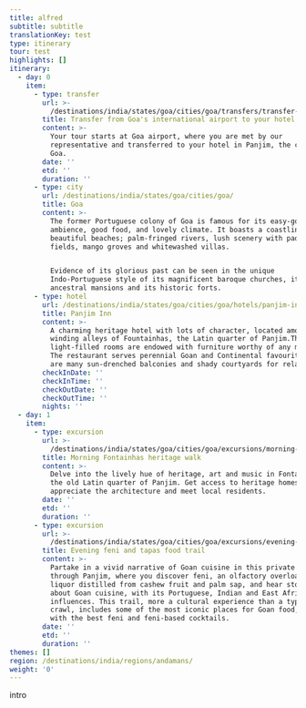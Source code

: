 ```yaml
---
title: alfred
subtitle: subtitle
translationKey: test
type: itinerary
tour: test
highlights: []
itinerary:
  - day: 0
    item:
      - type: transfer
        url: >-
          /destinations/india/states/goa/cities/goa/transfers/transfer-from-airport-to-hotel/
        title: Transfer from Goa's international airport to your hotel
        content: >-
          Your tour starts at Goa airport, where you are met by our
          representative and transferred to your hotel in Panjim, the capital of
          Goa.
        date: ''
        etd: ''
        duration: ''
      - type: city
        url: /destinations/india/states/goa/cities/goa/
        title: Goa
        content: >-
          The former Portuguese colony of Goa is famous for its easy-going
          ambience, good food, and lovely climate. It boasts a coastline with
          beautiful beaches; palm-fringed rivers, lush scenery with paddy
          fields, mango groves and whitewashed villas.


          Evidence of its glorious past can be seen in the unique
          Indo-Portuguese style of its magnificent baroque churches, its stately
          ancestral mansions and its historic forts.
      - type: hotel
        url: /destinations/india/states/goa/cities/goa/hotels/panjim-inn/
        title: Panjim Inn
        content: >-
          A charming heritage hotel with lots of character, located amongst the
          winding alleys of Fountainhas, the Latin quarter of Panjim.The
          light-filled rooms are endowed with furniture worthy of any museum.
          The restaurant serves perennial Goan and Continental favourites. There
          are many sun-drenched balconies and shady courtyards for relaxation.
        checkInDate: ''
        checkInTime: ''
        checkOutDate: ''
        checkOutTime: ''
        nights: ''
  - day: 1
    item:
      - type: excursion
        url: >-
          /destinations/india/states/goa/cities/goa/excursions/morning-fontainhas-heritage-walk/
        title: Morning Fontainhas heritage walk
        content: >-
          Delve into the lively hue of heritage, art and music in Fontainhas,
          the old Latin quarter of Panjim. Get access to heritage homes,
          appreciate the architecture and meet local residents.
        date: ''
        etd: ''
        duration: ''
      - type: excursion
        url: >-
          /destinations/india/states/goa/cities/goa/excursions/evening-private-feni-and-tapas-food-trail/
        title: Evening feni and tapas food trail
        content: >-
          Partake in a vivid narrative of Goan cuisine in this private trail
          through Panjim, where you discover feni, an olfactory overload of a
          liquor distilled from cashew fruit and palm sap, and hear stories
          about Goan cuisine, with its Portuguese, Indian and East African
          influences. This trail, more a cultural experience than a typical pub
          crawl, includes some of the most iconic places for Goan food, paired
          with the best feni and feni-based cocktails.
        date: ''
        etd: ''
        duration: ''
themes: []
region: /destinations/india/regions/andamans/
weight: '0'
---
```

intro
